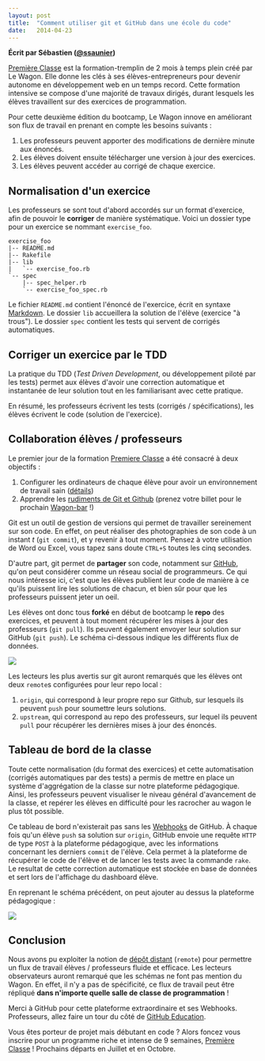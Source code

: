 ```yaml
---
layout: post
title:  "Comment utiliser git et GitHub dans une école du code"
date:   2014-04-23
---
```


**Écrit par Sébastien ([@ssaunier](https://twitter.com/ssaunier))**

[Première Classe](/premiere) est la formation-tremplin de 2 mois à temps plein créé par Le Wagon. Elle donne les clés à ses élèves-entrepreneurs pour devenir autonome en développement web en un temps record. Cette formation intensive se compose d'une majorité de travaux dirigés, durant lesquels les élèves travaillent sur des exercices de programmation.

Pour cette deuxième édition du bootcamp, Le Wagon innove en améliorant son flux de travail en prenant en compte les besoins suivants :

1. Les professeurs peuvent apporter des modifications de dernière minute aux énoncés.
1. Les élèves doivent ensuite télécharger une version à jour des exercices.
1. Les élèves peuvent accéder au corrigé de chaque exercice.

## Normalisation d'un exercice

Les professeurs se sont tout d'abord accordés sur un format d'exercice, afin de pouvoir le **corriger** de manière systématique. Voici un dossier type pour un exercice se nommant `exercise_foo`.

```
exercise_foo
|-- README.md
|-- Rakefile
|-- lib
|   `-- exercise_foo.rb
`-- spec
    |-- spec_helper.rb
    `-- exercise_foo_spec.rb
```

Le fichier `README.md` contient l'énoncé de l'exercice, écrit en syntaxe
[Markdown](https://daringfireball.net/projects/markdown/). Le dossier `lib` accueillera la solution de l'élève (exercice "à trous"). Le dossier `spec` contient les tests qui servent de corrigés automatiques.


## Corriger un exercice par le TDD

La pratique du TDD (*Test Driven Development*, ou développement piloté par les tests) permet aux élèves d'avoir une correction automatique et instantanée de leur solution tout en les familiarisant avec cette pratique.

En résumé, les professeurs écrivent les tests (corrigés / spécifications), les élèves écrivent le code (solution de l'exercice).

## Collaboration élèves / professeurs

Le premier jour de la formation [Premiere Classe](/premiere) a été consacré à deux objectifs :

1. Configurer les ordinateurs de chaque élève pour avoir un environnement de travail sain ([détails](https://github.com/lewagon/setup))
1. Apprendre les [rudiments de Git et Github](http://sebastien.saunier.me/git-intro/#/) (prenez votre billet pour le prochain [Wagon-bar](http://www.lewagon.org/learn/debuter-avec-git-github) !)

Git est un outil de gestion de versions qui permet de travailler sereinement sur son code. En effet, on peut réaliser des photographies de son code à un instant *t* (`git commit`), et y revenir à tout moment. Pensez à votre utilisation de Word ou Excel, vous tapez sans doute `CTRL+S` toutes les cinq secondes.

D'autre part, git permet de **partager** son code, notamment sur [GitHub](https://github.com/), qu'on peut considérer comme un réseau social de programmeurs. Ce qui nous intéresse ici, c'est que les élèves publient leur code de manière à ce qu'ils puissent lire les solutions de chacun, et bien sûr pour que les professeurs puissent jeter un oeil.

Les élèves ont donc tous **forké** en début de bootcamp le **repo** des exercices, et peuvent à tout moment récupérer les mises à jour des professeurs (`git pull`). Ils peuvent également envoyer leur solution sur GitHub (`git push`). Le schéma ci-dessous indique les différents flux de données.

<div class="center">
  <img src="/jekyll/git-students.png" style="max-width: 400px" />
</div>

Les lecteurs les plus avertis sur git auront remarqués que les élèves ont deux `remote`s configurées pour leur repo local :

1. `origin`, qui correspond à leur propre repo sur Github, sur lesquels ils peuvent `push` pour soumettre leurs solutions.
1. `upstream`, qui correspond au repo des professeurs, sur lequel ils peuvent `pull` pour récupérer les dernières mises à jour des énoncés.

## Tableau de bord de la classe

Toute cette normalisation (du format des exercices) et cette automatisation (corrigés automatiques par des tests) a permis de mettre en place un système d'aggrégation de la classe sur notre plateforme pédagogique. Ainsi, les professeurs peuvent visualiser le niveau général d'avancement de la classe, et repérer les élèves en difficulté pour les racrocher au wagon le plus tôt possible.

Ce tableau de bord n'existerait pas sans les [Webhooks](https://developer.github.com/v3/repos/hooks/) de GitHub. À chaque fois qu'un élève `push` sa solution sur `origin`, GitHub envoie une requête `HTTP` de type `POST` à la plateforme pédagogique, avec les informations concernant les derniers `commit` de l'élève. Cela permet à la plateforme de récupérer le code de l'élève et de lancer les tests avec la commande `rake`. Le resultat de cette correction automatique est stockée en base de données et sert lors de l'affichage du dashboard élève.

En reprenant le schéma précédent, on peut ajouter au dessus la plateforme pédagogique :

<div class="center">
  <img src="/jekyll/git-kitt.png" style="max-width: 400px" />
</div>

## Conclusion

Nous avons pu exploiter la notion de [dépôt distant](http://git-scm.com/book/fr/Les-bases-de-Git-Travailler-avec-des-d%C3%A9p%C3%B4ts-distants) (`remote`) pour permettre un flux de travail élèves / professeurs fluide et efficace. Les lecteurs observateurs auront remarqué que les schémas ne font pas mention du Wagon. En effet, il n'y a pas de spécificité, ce flux de travail peut être répliqué **dans n'importe quelle salle de classe de programmation** !

Merci à GitHub pour cette plateforme extraordinaire et ses Webhooks. Professeurs, allez faire un tour du côté de [GitHub Education](https://education.github.com/).

Vous êtes porteur de projet mais débutant en code ? Alors foncez vous inscrire pour un programme riche et intense de 9 semaines, [Première Classe](/premiere) ! Prochains départs en Juillet et en Octobre.

